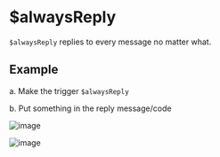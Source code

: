 # $alwaysReply
`$alwaysReply` replies to every message no matter what.

## Example
a. Make the trigger `$alwaysReply`

b. Put something in the reply message/code

![image](https://user-images.githubusercontent.com/69215413/113947987-da3c1480-97d9-11eb-8739-f0630e4fcbd9.png)

![image](https://user-images.githubusercontent.com/69215413/113947993-ddcf9b80-97d9-11eb-9cb4-1b7e33991033.png)

